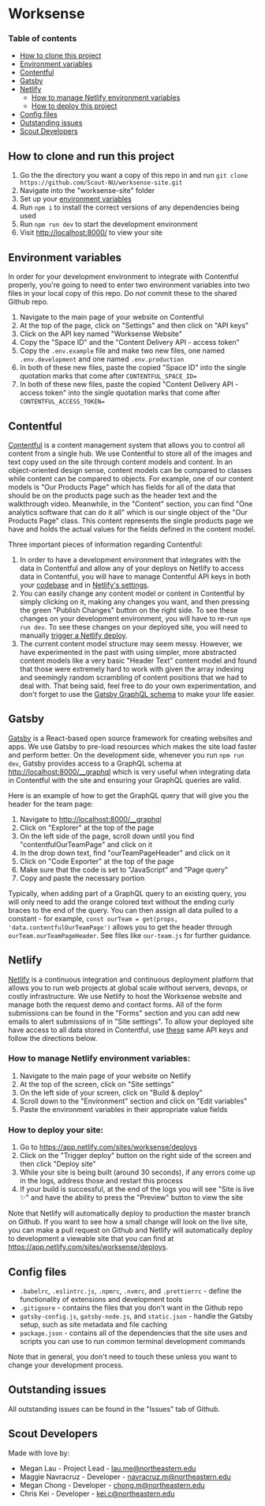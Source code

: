 # Worksense

### Table of contents

- [How to clone this project](#clone)
- [Environment variables](#env)
- [Contentful](#contentful)
- [Gatsby](#gatsby)
- [Netlify](#netlify)
    - [How to manage Netlify environment variables](#netlifyenv)
    - [How to deploy this project](#deploy)
- [Config files](#config)
- [Outstanding issues](#issues)
- [Scout Developers](#devs)

## <a name="clone"></a> How to clone and run this project

1. Go the the directory you want a copy of this repo in and run `git clone https://github.com/Scout-NU/worksense-site.git`
2. Navigate into the "worksense-site" folder
3. Set up your [environment variables](#env)
4. Run `npm i` to install the correct versions of any dependencies being used
5. Run `npm run dev` to start the development environment
6. Visit <http://localhost:8000/> to view your site

## <a name="env"></a> Environment variables

In order for your development environment to integrate with Contentful properly, you're going to need to enter two environment variables into two files in your local copy of this repo. Do _not_ commit these to the shared Github repo.

1. Navigate to the main page of your website on Contentful
2. At the top of the page, click on "Settings" and then click on "API keys"
3. Click on the API key named "Worksense Website"
4. Copy the "Space ID" and the "Content Delivery API - access token"
5. Copy the `.env.example` file and make two new files, one named `.env.development` and one named `.env.production`
6. In both of these new files, paste the copied "Space ID" into the single quotation marks that come after `CONTENTFUL_SPACE_ID=`
7. In both of these new files, paste the copied "Content Delivery API - access token" into the single quotation marks that come after `CONTENTFUL_ACCESS_TOKEN=`

## <a name="contentful"></a> Contentful

<a href="https://www.contentful.com/">Contentful</a> is a content management system that allows you to control all content from a single hub. We use Contentful to store all of the images and text copy used on the site through content models and content. In an object-oriented design sense, content models can be compared to classes while content can be compared to objects. For example, one of our content models is "Our Products Page" which has fields for all of the data that should be on the products page such as the header text and the walkthrough video. Meanwhile, in the "Content" section, you can find "One analytics software that can do it all" which is our single object of the "Our Products Page" class. This content represents the single products page we have and holds the actual values for the fields defined in the content model.

Three important pieces of information regarding Contentful:

1. In order to have a development environment that integrates with the data in Contentful and allow any of your deploys on Netlify to access data in Contentful, you will have to manage Contentful API keys in both your [codebase](#env) and in [Netlify's settings](#netlifyenv).
2. You can easily change any content model or content in Contentful by simply clicking on it, making any changes you want, and then pressing the green "Publish Changes" button on the right side. To see these changes on your development environment, you will have to re-run `npm run dev`. To see these changes on your deployed site, you will need to manually [trigger a Netlify deploy](#deploy).
3. The current content model structure may seem messy. However, we have experimented in the past with using simpler, more abstracted content models like a very basic "Header Text" content model and found that those were extremely hard to work with given the array indexing and seemingly random scrambling of content positions that we had to deal with. That being said, feel free to do your own experimentation, and don't forget to use the [Gatsby GraphQL schema](#gatsby) to make your life easier.

## <a name="gatsby"></a> Gatsby

<a href="https://www.gatsbyjs.com/">Gatsby</a> is a React-based open source framework for creating websites and apps. We use Gatsby to pre-load resources which makes the site load faster and perform better. On the development side, whenever you run `npm run dev`, Gatsby provides access to a GraphQL schema at <http://localhost:8000/__graphql> which is very useful when integrating data in Contentful with the site and ensuring your GraphQL queries are valid.

Here is an example of how to get the GraphQL query that will give you the header for the team page:

1. Navigate to <http://localhost:8000/__graphql>
2. Click on "Explorer" at the top of the page
3. On the left side of the page, scroll down until you find "contentfulOurTeamPage" and click on it
4. In the drop down text, find "ourTeamPageHeader" and click on it
5. Click on "Code Exporter" at the top of the page
6. Make sure that the code is set to "JavaScript" and "Page query"
7. Copy and paste the necessary portion

Typically, when adding part of a GraphQL query to an existing query, you will only need to add the orange colored text without the ending curly braces to the end of the query. You can then assign all data pulled to a constant - for example, `const ourTeam = get(props, 'data.contentfulOurTeamPage')` allows you to get the header through `ourTeam.ourTeamPageHeader`. See files like `our-team.js` for further guidance.

## <a name="netlify"></a> Netlify

<a href="https://www.netlify.com/">Netlify</a> is a continuous integration and continuous deployment platform that allows you to run web projects at global scale without servers, devops, or costly infrastructure. We use Netlify to host the Worksense website and manage both the request demo and contact forms. All of the form submissions can be found in the "Forms" section and you can add new emails to alert submissions of in "Site settings". To allow your deployed site have access to all data stored in Contentful, use [these](#env) same API keys and follow the directions below.

### <a name="netlifyenv"></a> How to manage Netlify environment variables:

1. Navigate to the main page of your website on Netlify
2. At the top of the screen, click on "Site settings"
3. On the left side of your screen, click on "Build & deploy"
4. Scroll down to the "Environment" section and click on "Edit variables"
5. Paste the environment variables in their appropriate value fields

### <a name="deploy"></a> How to deploy your site:

1. Go to <https://app.netlify.com/sites/worksense/deploys>
2. Click on the "Trigger deploy" button on the right side of the screen and then click "Deploy site"
3. While your site is being built (around 30 seconds), if any errors come up in the logs, address those and restart this process
4. If your build is successful, at the end of the logs you will see "Site is live ✨" and have the ability to press the "Preview" button to view the site

Note that Netlify will automatically deploy to production the master branch on Github. If you want to see how a small change will look on the live site, you can make a pull request on Github and Netlify will automatically deploy to development a viewable site that you can find at <https://app.netlify.com/sites/worksense/deploys>.

## <a name="config"></a> Config files

- `.babelrc`, `.eslintrc.js`, `.npmrc`, `.nvmrc`, and `.prettierrc` - define the functionality of extensions and development tools
- `.gitignore` - contains the files that you don't want in the Github repo
- `gatsby-config.js`, `gatsby-node.js`, and `static.json` - handle the Gatsby setup, such as site metadata and file caching
- `package.json` - contains all of the dependencies that the site uses and scripts you can use to run common terminal development commands

Note that in general, you don't need to touch these unless you want to change your development process.

## <a name="issues"></a> Outstanding issues

All outstanding issues can be found in the "Issues" tab of Github.

## <a name="devs"></a> Scout Developers

Made with love by:

- Megan Lau - Project Lead - <lau.me@northeastern.edu>
- Maggie Navracruz - Developer - <navracruz.m@northeastern.edu>
- Megan Chong - Developer - <chong.m@northeastern.edu>
- Chris Kei - Developer - <kei.c@northeastern.edu>
